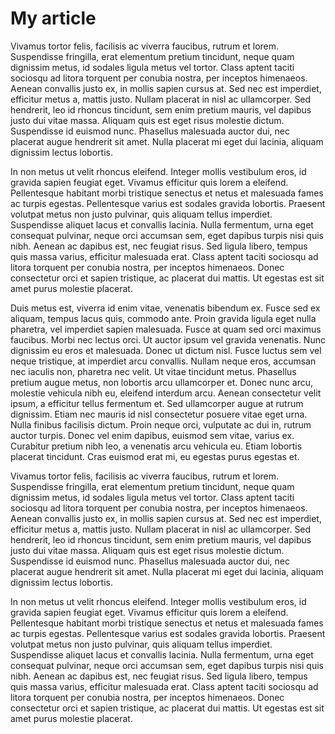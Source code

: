 # My article

Vivamus tortor felis, facilisis ac viverra faucibus, rutrum et lorem. Suspendisse fringilla, erat elementum pretium tincidunt, neque quam dignissim metus, id sodales ligula metus vel tortor. Class aptent taciti sociosqu ad litora torquent per conubia nostra, per inceptos himenaeos. Aenean convallis justo ex, in mollis sapien cursus at. Sed nec est imperdiet, efficitur metus a, mattis justo. Nullam placerat in nisl ac ullamcorper. Sed hendrerit, leo id rhoncus tincidunt, sem enim pretium mauris, vel dapibus justo dui vitae massa. Aliquam quis est eget risus molestie dictum. Suspendisse id euismod nunc. Phasellus malesuada auctor dui, nec placerat augue hendrerit sit amet. Nulla placerat mi eget dui lacinia, aliquam dignissim lectus lobortis.

In non metus ut velit rhoncus eleifend. Integer mollis vestibulum eros, id gravida sapien feugiat eget. Vivamus efficitur quis lorem a eleifend. Pellentesque habitant morbi tristique senectus et netus et malesuada fames ac turpis egestas. Pellentesque varius est sodales gravida lobortis. Praesent volutpat metus non justo pulvinar, quis aliquam tellus imperdiet. Suspendisse aliquet lacus et convallis lacinia. Nulla fermentum, urna eget consequat pulvinar, neque orci accumsan sem, eget dapibus turpis nisi quis nibh. Aenean ac dapibus est, nec feugiat risus. Sed ligula libero, tempus quis massa varius, efficitur malesuada erat. Class aptent taciti sociosqu ad litora torquent per conubia nostra, per inceptos himenaeos. Donec consectetur orci et sapien tristique, ac placerat dui mattis. Ut egestas est sit amet purus molestie placerat.

Duis metus est, viverra id enim vitae, venenatis bibendum ex. Fusce sed ex aliquam, tempus lacus quis, commodo ante. Proin gravida ligula eget nulla pharetra, vel imperdiet sapien malesuada. Fusce at quam sed orci maximus faucibus. Morbi nec lectus orci. Ut auctor ipsum vel gravida venenatis. Nunc dignissim eu eros et malesuada. Donec ut dictum nisl. Fusce luctus sem vel neque tristique, at imperdiet arcu convallis. Nullam neque eros, accumsan nec iaculis non, pharetra nec velit. Ut vitae tincidunt metus. Phasellus pretium augue metus, non lobortis arcu ullamcorper et. Donec nunc arcu, molestie vehicula nibh eu, eleifend interdum arcu. Aenean consectetur velit ipsum, a efficitur tellus fermentum et. Sed ullamcorper augue at rutrum dignissim. Etiam nec mauris id nisl consectetur posuere vitae eget urna. Nulla finibus facilisis dictum. Proin neque orci, vulputate ac dui in, rutrum auctor turpis. Donec vel enim dapibus, euismod sem vitae, varius ex. Curabitur pretium nibh leo, a venenatis arcu vehicula eu. Etiam lobortis placerat tincidunt. Cras euismod erat mi, eu egestas purus egestas et.

Vivamus tortor felis, facilisis ac viverra faucibus, rutrum et lorem. Suspendisse fringilla, erat elementum pretium tincidunt, neque quam dignissim metus, id sodales ligula metus vel tortor. Class aptent taciti sociosqu ad litora torquent per conubia nostra, per inceptos himenaeos. Aenean convallis justo ex, in mollis sapien cursus at. Sed nec est imperdiet, efficitur metus a, mattis justo. Nullam placerat in nisl ac ullamcorper. Sed hendrerit, leo id rhoncus tincidunt, sem enim pretium mauris, vel dapibus justo dui vitae massa. Aliquam quis est eget risus molestie dictum. Suspendisse id euismod nunc. Phasellus malesuada auctor dui, nec placerat augue hendrerit sit amet. Nulla placerat mi eget dui lacinia, aliquam dignissim lectus lobortis.

In non metus ut velit rhoncus eleifend. Integer mollis vestibulum eros, id gravida sapien feugiat eget. Vivamus efficitur quis lorem a eleifend. Pellentesque habitant morbi tristique senectus et netus et malesuada fames ac turpis egestas. Pellentesque varius est sodales gravida lobortis. Praesent volutpat metus non justo pulvinar, quis aliquam tellus imperdiet. Suspendisse aliquet lacus et convallis lacinia. Nulla fermentum, urna eget consequat pulvinar, neque orci accumsan sem, eget dapibus turpis nisi quis nibh. Aenean ac dapibus est, nec feugiat risus. Sed ligula libero, tempus quis massa varius, efficitur malesuada erat. Class aptent taciti sociosqu ad litora torquent per conubia nostra, per inceptos himenaeos. Donec consectetur orci et sapien tristique, ac placerat dui mattis. Ut egestas est sit amet purus molestie placerat.
